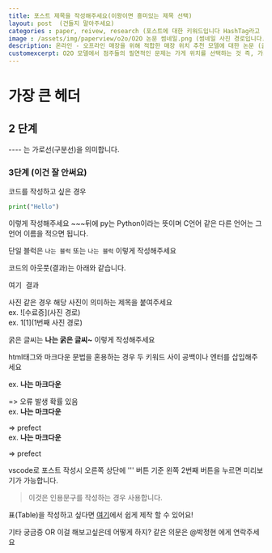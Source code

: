 ```yaml
---
title: 포스트 제목을 작성해주세요(이왕이면 흥미있는 제목 선택)
layout: post  (건들지 말아주세요) 
categories : paper, reivew, research (포스트에 대한 키워드입니다 HashTag라고 생각하면 좋아요 띄어쓰기는 불가하니 '-'를 통해 이어주세요 ex. big-data 또한 대소문자 구별이 필요합니다.)
image : /assets/img/paperview/o2o/O2O 논문 썸네일.png (썸네일 사진 경로입니다. 잘 모르면 저에게 사진만 주세요)
description: 온라인 - 오프라인 매장을 위해 적합한 매장 위치 추천 모델에 대한 논문 (글 설명인데 제목과 동일하게 하면 됩니다.)
customexcerpt: O2O 모델에서 점주들의 필연적인 문제는 가게 위치를 선택하는 것 즉, 가게 위치 추천 문제다. (포스트 썸네일 아래 짧게 적히는 글입니다. 흥미롭게 작성하거나 글 첫 서론 1~2문장을 적어주면 됩니다.)
---
```



# 가장 큰 헤더

## 2 단계
---- 는 가로선(구분선)을 의미합니다.


### 3단계 (이건 잘 안써요)

코드를 작성하고 싶은 경우

~~~py
print("Hello")
~~~
이렇게 작성해주세요 ~~~뒤에 py는 Python이라는 뜻이며 C언어 같은 다른 언어는 그 언어 이름을 적으면 됩니다.

단일 블럭은 `나는 블럭` 또는 ```나는 블럭``` 이렇게 작성해주세요



코드의 아웃풋(결과)는 아래와 같습니다.
<pre>
여기 결과
</pre>  


사진 같은 경우 해당 사진이 의미하는 제목을 붙여주세요  
ex. ![수료증](사진 경로)    
ex. 1[1](1번째 사진 경로)  


굵은 글씨는 **나는 굵은 글씨~** 이렇게 작성해주세요

html태그와 마크다운 문법을 혼용하는 경우 두 키워드 사이 공백이나 엔터를 삽입해주세요

ex. **나는 마크다운**<p></p> => 오류 발생 확률 있음  
ex. **나는 마크다운**  <p></p> => prefect  
ex. **나는 마크다운**  
    <p></p>                    => prefect  

vscode로 포스트 작성시 오른쪽 상단에 ''' 버튼 기준 왼쪽 2번째 버튼을 누르면 미리보기가 가능합니다.

> 이것은 인용문구를 작성하는 경우 사용합니다.

표(Table)을 작성하고 싶다면 [여기](https://www.tablesgenerator.com/markdown_tables)에서 쉽게 제작 할 수 있어요!

기타 궁금증 OR 이걸 해보고싶은데 어떻게 하지? 같은 의문은 @박정현 에게 연락주세요